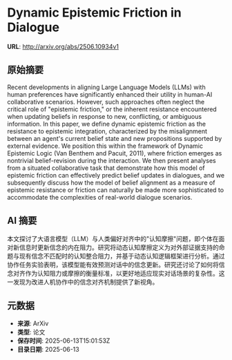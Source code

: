# Dynamic Epistemic Friction in Dialogue

**URL**: http://arxiv.org/abs/2506.10934v1

## 原始摘要

Recent developments in aligning Large Language Models (LLMs) with human
preferences have significantly enhanced their utility in human-AI collaborative
scenarios. However, such approaches often neglect the critical role of
"epistemic friction," or the inherent resistance encountered when updating
beliefs in response to new, conflicting, or ambiguous information. In this
paper, we define dynamic epistemic friction as the resistance to epistemic
integration, characterized by the misalignment between an agent's current
belief state and new propositions supported by external evidence. We position
this within the framework of Dynamic Epistemic Logic (Van Benthem and Pacuit,
2011), where friction emerges as nontrivial belief-revision during the
interaction. We then present analyses from a situated collaborative task that
demonstrate how this model of epistemic friction can effectively predict belief
updates in dialogues, and we subsequently discuss how the model of belief
alignment as a measure of epistemic resistance or friction can naturally be
made more sophisticated to accommodate the complexities of real-world dialogue
scenarios.


## AI 摘要

本文探讨了大语言模型（LLM）与人类偏好对齐中的"认知摩擦"问题，即个体在面对新信息时更新信念的内在阻力。研究将动态认知摩擦定义为对外部证据支持的命题与现有信念不匹配时的认知整合阻力，并基于动态认知逻辑框架进行分析。通过协作任务实验表明，该模型能有效预测对话中的信念更新。研究还讨论了如何将信念对齐作为认知阻力或摩擦的衡量标准，以更好地适应现实对话场景的复杂性。这一发现为改进人机协作中的信念对齐机制提供了新视角。

## 元数据

- **来源**: ArXiv
- **类型**: 论文
- **保存时间**: 2025-06-13T15:01:53Z
- **目录日期**: 2025-06-13
